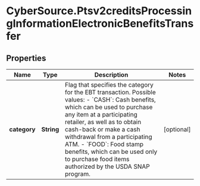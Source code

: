 # CyberSource.Ptsv2creditsProcessingInformationElectronicBenefitsTransfer

## Properties
Name | Type | Description | Notes
------------ | ------------- | ------------- | -------------
**category** | **String** | Flag that specifies the category for the EBT transaction.  Possible values: - &#x60;CASH&#x60;: Cash benefits, which can be used to purchase any item at a participating retailer, as well as to obtain cash-back or make a cash withdrawal from a participating ATM. - &#x60;FOOD&#x60;: Food stamp benefits, which can be used only to purchase food items authorized by the USDA SNAP program.  | [optional] 


